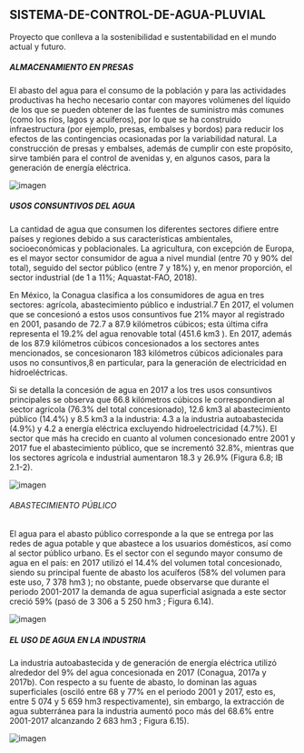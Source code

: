 ## SISTEMA-DE-CONTROL-DE-AGUA-PLUVIAL
Proyecto que conlleva a la sostenibilidad e sustentabilidad en el mundo actual y futuro.  

##### ALMACENAMIENTO EN PRESAS

El abasto del agua para el consumo de la población y para las actividades productivas ha hecho necesario contar con mayores volúmenes del líquido de los que se pueden obtener de las fuentes de suministro más comunes (como los ríos, lagos y acuíferos), por lo que se ha construido infraestructura (por ejemplo, presas, embalses y bordos) para reducir los efectos de las contingencias ocasionadas por la variabilidad natural. La construcción de presas y embalses, además de cumplir con este propósito, sirve también para el control de avenidas y, en algunos casos, para la generación de energía eléctrica.

![imagen](https://github.com/URIEL0ARTURO0DOMINGUEZ0VELAZQUEZ/SISTEMA-DE-CONTROL-DE-AGUA-PLUVIAL/assets/136390705/6e38b07d-6668-4f68-b4bc-3cd93652b65a)

##### USOS CONSUNTIVOS DEL AGUA

La cantidad de agua que consumen los diferentes sectores difiere entre países y regiones debido a sus características ambientales, socioeconómicas y poblacionales.
La agricultura, con excepción de Europa, es el mayor sector consumidor de agua a nivel mundial (entre 70 y 90% del total), seguido del sector público (entre 7 y 
18%) y, en menor proporción, el sector industrial (de 1 a 11%; Aquastat-FAO, 2018).

En México, la Conagua clasifica a los consumidores de agua en tres sectores: agrícola, abastecimiento público e industrial.7 En 2017, el volumen que se concesionó a 
estos usos consuntivos fue 21% mayor al registrado en 2001, pasando de 72.7 a 87.9 kilómetros cúbicos; esta última cifra representa el 19.2% del agua renovable 
total (451.6 km3 ). En 2017, además de los 87.9 kilómetros cúbicos concesionados a los sectores antes mencionados, se concesionaron 183 kilómetros cúbicos 
adicionales para usos no consuntivos,8 en particular, para la generación de electricidad en hidroeléctricas.

Si se detalla la concesión de agua en 2017 a los tres usos consuntivos principales se observa que 66.8 kilómetros cúbicos le correspondieron al sector agrícola 
(76.3% del total concesionado), 12.6 km3 al abastecimiento público (14.4%) y 8.5 km3 a la industria: 4.3 a la industria autoabastecida (4.9%) y 4.2 a energía 
eléctrica excluyendo hidroelectricidad (4.7%). El sector que más ha crecido en cuanto al volumen concesionado entre 2001 y 2017 fue el abastecimiento público, que 
se incrementó 32.8%, mientras que los sectores agrícola e industrial aumentaron 18.3 y 26.9% (Figura 6.8; IB 2.1-2).

![imagen](https://github.com/URIEL0ARTURO0DOMINGUEZ0VELAZQUEZ/SISTEMA-DE-CONTROL-DE-AGUA-PLUVIAL/assets/136390705/0744cc0d-63eb-4cc6-a179-fb14e34ac579)

###### ABASTECIMIENTO PÚBLICO

El agua para el abasto público corresponde a la que se entrega por las redes de agua potable y que abastece a los usuarios domésticos, así como al sector público 
urbano. Es el sector con el segundo mayor consumo de agua en el país: en 2017 utilizó el 14.4% del volumen total concesionado, siendo su principal fuente de abasto 
los acuíferos (58% del volumen para este uso, 7 378 hm3 ); no obstante, puede observarse que durante el periodo 2001-2017 la demanda de agua superficial asignada a 
este sector creció 59% (pasó de 3 306 a 5 250 hm3 ; Figura 6.14).

![imagen](https://github.com/URIEL0ARTURO0DOMINGUEZ0VELAZQUEZ/SISTEMA-DE-CONTROL-DE-AGUA-PLUVIAL/assets/136390705/2c255853-5847-4f3f-93df-d5e2ff031654)

##### EL USO DE AGUA EN LA INDUSTRIA

La industria autoabastecida y de generación de energía eléctrica utilizó alrededor del 9% del agua concesionada en 2017 (Conagua, 2017a y 2017b). Con respecto a su 
fuente de abasto, lo dominan las aguas superficiales (osciló entre 68 y 77% en el periodo 2001 y 2017, esto es, entre 5 074 y 5 659 hm3 respectivamente), sin 
embargo, la extracción de agua subterránea para la industria aumentó poco más del 68.6% entre 2001-2017 alcanzando 2 683 hm3 ; Figura 6.15).

![imagen](https://github.com/URIEL0ARTURO0DOMINGUEZ0VELAZQUEZ/SISTEMA-DE-CONTROL-DE-AGUA-PLUVIAL/assets/136390705/753af251-8e2f-407c-9e36-c09acbc76371)

